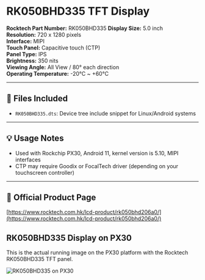 # RK050BHD335 TFT Display

**Rocktech Part Number:** RK050BHD335
**Display Size:** 5.0 inch  
**Resolution:** 720 x 1280 pixels  
**Interface:**  MIPI  
**Touch Panel:** Capacitive touch (CTP)  
**Panel Type:** IPS  
**Brightness:** 350 nits  
**Viewing Angle:** All View / 80° each direction  
**Operating Temperature:** -20°C ~ +60°C  

---

## 📂 Files Included

- `RK050BHD335.dts`: Device tree include snippet for Linux/Android systems

---

## 💡 Usage Notes

- Used with Rockchip PX30, Android 11, kernel version is 5.10, MIPI interfaces
- CTP may require Goodix or FocalTech driver (depending on your touchscreen controller)

---

## 🔗 Official Product Page

[https://www.rocktech.com.hk/lcd-product/rk050bhd206a0/](https://www.rocktech.com.hk/lcd-product/rk050bhd206a0/)


## RK050BHD335 Display on PX30

This is the actual running image on the PX30 platform with the Rocktech RK050BHD335 TFT panel.

![RK050BHD335 on PX30](rocktech-RK050BHD335-PX30.png)
